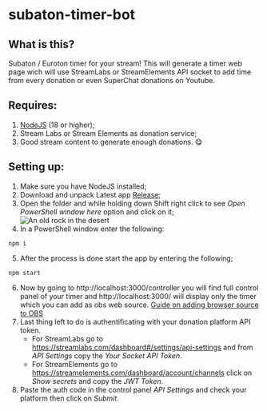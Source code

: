 # subaton-timer-bot
## What is this?
Subaton / Euroton timer for your stream! This will generate a timer web page wich will use StreamLabs or StreamElements API socket to add time from every donation or even SuperChat donations on Youtube.
## Requires:
1. [NodeJS](https://nodejs.org/en/download/current/) (18 or higher);
2. Stream Labs or Stream Elements as donation service;
3. Good stream content to generate enough donations. 😋
## Setting up:
1. Make sure you have NodeJS installed;
2. Download and unpack Latest app [Release](https://github.com/daZepelin/subaton-timer-bot/releases);
3. Open the folder and while holding down Shift right click to see *Open PowerShell window here* option and click on it;
![An old rock in the desert](https://i.imgur.com/dL5WmRM.png "IMG1")
4. In a PowerShell window enter the following:
```
npm i
```
5. After the process is done start the app by entering the following;
```
npm start
```
6. Now by going to http://localhost:3000/controller you will find full control panel of your timer and http://localhost:3000/ will display only the timer which you can add as obs web source. 
[Guide on adding browser source to OBS](https://www.blog.pulsoid.net/post/how-to-add-browser-source-in-obs-streamlabs-obs-twitch-studio-xsplit)
7. Last thing left to do is authentificating with your donation platform API token.
    - For StreamLabs go to https://streamlabs.com/dashboard#/settings/api-settings and from *API Settings* copy the *Your Socket API Token*.
    - For StreamElements go to https://streamelements.com/dashboard/account/channels click on *Show secrets* and copy the *JWT Token*.
8. Paste the auth code in the control panel *API Settings* and check your platform then click on *Submit*.
